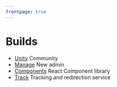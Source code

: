 ```yaml
---
frontpage: true
---
```


# Builds

- [Unity](/unity/) Community
- [Manage](/manage/) New admin
- [Components](/components/) React Component library
- [Track](/track/) Tracking and redirection service
